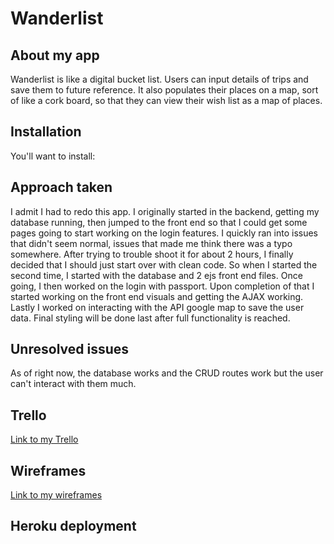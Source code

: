 # Wanderlist

## About my app
Wanderlist is like a digital bucket list. Users can input details of trips and save them to future reference. It also populates
their places on a map, sort of like a cork board, so that they can view their wish list as a map of places.

## Installation
You'll want to install:

## Approach taken
I admit I had to redo this app. I originally started in the backend, getting my database running, then jumped to the front end
so that I could get some pages going to start working on the login features. I quickly ran into issues that didn't seem normal,
issues that made me think there was a typo somewhere. After trying to trouble shoot it for about 2 hours, I finally decided 
that I should just start over with clean code. So when I started the second time, I started with the database and 2 ejs front
end files. Once going, I then worked on the login with passport. Upon completion of that I started working on the front end 
visuals and getting the AJAX working. Lastly I worked on interacting with the API google map to save the user data. Final styling
will be done last after full functionality is reached.

## Unresolved issues
As of right now, the database works and the CRUD routes work but the user can't interact with them much.

## Trello
[Link to my Trello](https://trello.com/b/fKfXjHlF/project-2)

## Wireframes
[Link to my wireframes](../wireframes)

## Heroku deployment
